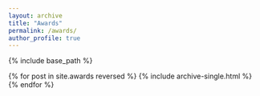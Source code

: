 ```yaml
---
layout: archive
title: "Awards"
permalink: /awards/
author_profile: true
---
```


{% include base_path %}

{% for post in site.awards reversed %}
  {% include archive-single.html %}
{% endfor %}